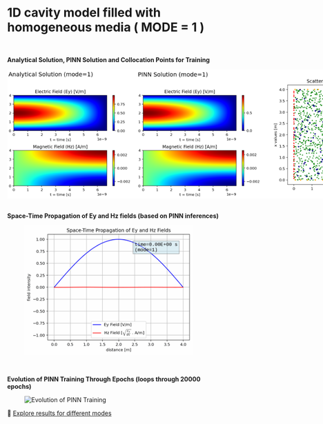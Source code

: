 
# 1D cavity model filled with homogeneous media ( MODE = 1 )
<br>

**Analytical Solution, PINN Solution and Collocation Points for Training**
<div style="display: flex; justify-content: space-around;">
  <img src="Analytical_Solution.png" height="300" alt="Analytical Solution">
  <img src="PINN_Solution.png" height="300" alt="PINN Solution">
  <img src="Scatter_Plot.png" height="300" alt="Scatter Plot of Collocation Points">
</div>
<br>

**Space-Time Propagation of Ey and Hz fields (based on PINN inferences)**
<figure>
  <img src="space_time_propagation_eh.gif" height="300" alt="Space-Time Propagation">
</figure>
<br>

**Evolution of PINN Training Through Epochs (loops through 20000 epochs)**
<figure>
  <img src="1d_maxwell_pinn_animation_stacked.gif" width="800" alt="Evolution of PINN Training">
</figure>

:test_tube: [Explore results for different modes](..)
